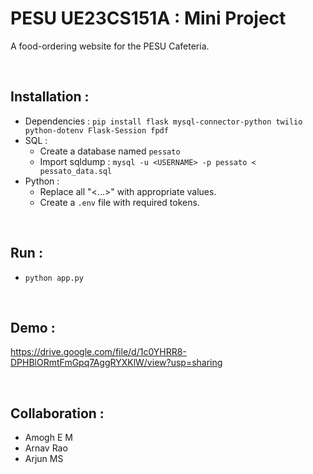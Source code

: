 # PESU UE23CS151A : Mini Project

A food-ordering website for the PESU Cafeteria.

<br>

## Installation :

- Dependencies : `pip install flask mysql-connector-python twilio python-dotenv Flask-Session fpdf`
- SQL :
    - Create a database named `pessato`
    - Import sqldump : `mysql -u <USERNAME> -p pessato < pessato_data.sql`
- Python :
    - Replace all "<...>" with appropriate values.
    - Create a `.env` file with required tokens.

<br>

## Run :

- `python app.py`

<br>

## Demo :

https://drive.google.com/file/d/1c0YHRR8-DPHBlORmtFmGpq7AggRYXKlW/view?usp=sharing

<br>

## Collaboration :
- Amogh E M
- Arnav Rao
- Arjun MS
